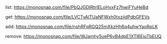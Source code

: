 list:
https://monosnap.com/file/PbQJGDIRtrIELoHvxFz7hwiFYuHeBd

get:
https://monosnap.com/file/LVCTyAlTUaNFWxh0txziidPdbGFEVs

add:
https://monosnap.com/file/nshRFqRGQ25mXkzHh6q4uhwYaoRpLK

remove:
https://monosnap.com/file/WJamhy5ueP6vB4dpE1XTl6EjuTbEUQ
